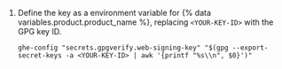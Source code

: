 1. Define the key as a environment variable for {% data variables.product.product_name %}, replacing `<YOUR-KEY-ID>` with the GPG key ID.

    ```bash{:copy}
    ghe-config "secrets.gpgverify.web-signing-key" "$(gpg --export-secret-keys -a <YOUR-KEY-ID> | awk '{printf "%s\\n", $0}')"
    ```